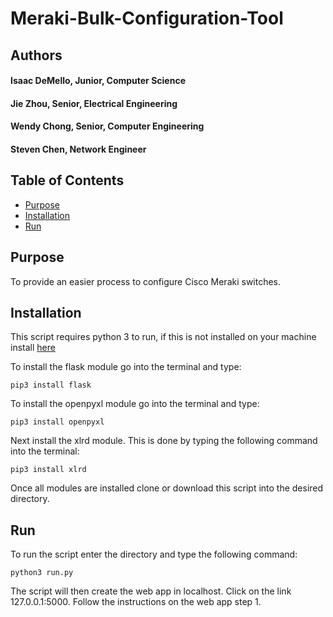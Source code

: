 # Meraki-Bulk-Configuration-Tool

## Authors

#### Isaac DeMello, Junior, Computer Science

#### Jie Zhou, Senior, Electrical Engineering

#### Wendy Chong, Senior, Computer Engineering

#### Steven Chen, Network Engineer

## Table of Contents

* [Purpose](#purpose)
* [Installation](#installation)
* [Run](#run)

## Purpose

To provide an easier process to configure Cisco Meraki switches.

## Installation

This script requires python 3 to run, if this is not installed on your machine install [here](https://www.python.org/downloads/)

To install the flask module go into the terminal and type:
   
```pip3 install flask```

To install the openpyxl module go into the terminal and type:

```pip3 install openpyxl```

Next install the xlrd module. This is done by typing the following command into the terminal:

```pip3 install xlrd```

Once all modules are installed clone or download this script into the desired directory.

## Run

To run the script enter the directory and type the following command:

```python3 run.py```

The script will then create the web app in localhost. Click on the link 127.0.0.1:5000. Follow the instructions on the web app step 1.


